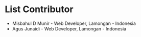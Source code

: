 # List Contributor

- Misbahul D Munir - Web Developer, Lamongan - Indonesia
- Agus Junaidi - Web Developer, Lamongan - Indonesia
